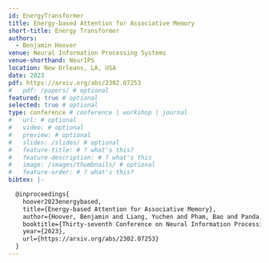 ```yaml
---
id: EnergyTransformer
title: Energy-based Attention for Associative Memory
short-title: Energy Transformer
authors:
  - Benjamin Hoover
venue: Neural Information Processing Systems
venue-shorthand: NeurIPS
location: New Orleans, LA, USA
date: 2023
pdf: https://arxiv.org/abs/2302.07253
#   pdf: /papers/ # optional
featured: true # optional
selected: true # optional
type: conference # conference | workshop | journal
#   url: # optional
#   video: # optional
#   preview: # optional
#   slides: /slides/ # optional
#   feature-title: # ? what's this?
#   feature-description: # ? what's this
#   image: /images/thumbnails/ # optional
#   feature-order: # ? what's this?
bibtex: |-

  @inproceedings{
    hoover2023energybased,
    title={Energy-based Attention for Associative Memory},
    author={Hoover, Benjamin and Liang, Yuchen and Pham, Bao and Panda, Rameswar and Strobelt, Hendrik and Chau, Duen Horng and Zaki, Mohammed J. and Krotov, Dmitry},
    booktitle={Thirty-seventh Conference on Neural Information Processing Systems},
    year={2023},
    url={https://arxiv.org/abs/2302.07253}
  }
---
```


